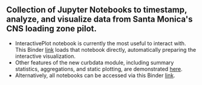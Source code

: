 ## Collection of Jupyter Notebooks to timestamp, analyze, and visualize data from Santa Monica's CNS loading zone pilot.
  * InteractivePlot notebook is currently the most useful to interact with. This Binder [link](https://mybinder.org/v2/gh/ucla-its/curb-analysis-visuals/master?urlpath=%2Fapps%2FInteractivePlot-v3.ipynb) loads that notebook directly, automatically preparing the interactive visualization.
  * Other features of the new curbdata module, including summary statistics, aggregations, and static plotting, are demonstrated [here](https://mybinder.org/v2/gh/ucla-its/curb-analysis-visuals/master?urlpath=%2FSummaryStats.ipynb).
  * Alternatively, all notebooks can be accessed via this Binder [link](https://mybinder.org/v2/gh/ucla-its/curb-analysis-visuals/master). 

